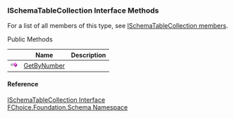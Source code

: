﻿### ISchemaTableCollection Interface Methods

For a list of all members of this type, see [ISchemaTableCollection members](fcSDK~FChoice.Foundation.Schema.ISchemaTableCollection_members.md).

Public Methods

|   | Name | Description |
| --- | --- | --- |
| ![ Method](dotnetimages/Method.png) | [GetByNumber](fcSDK~FChoice.Foundation.Schema.ISchemaTableCollection~GetByNumber.md) |   |





#### Reference

[ISchemaTableCollection Interface](fcSDK~FChoice.Foundation.Schema.ISchemaTableCollection.md)  
[FChoice.Foundation.Schema Namespace](fcSDK~FChoice.Foundation.Schema_namespace.md)